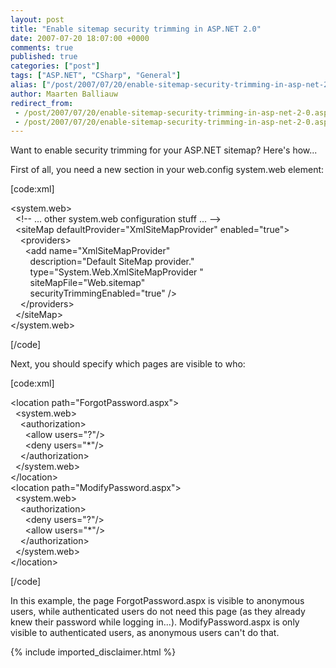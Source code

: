 ```yaml
---
layout: post
title: "Enable sitemap security trimming in ASP.NET 2.0"
date: 2007-07-20 18:07:00 +0000
comments: true
published: true
categories: ["post"]
tags: ["ASP.NET", "CSharp", "General"]
alias: ["/post/2007/07/20/enable-sitemap-security-trimming-in-asp-net-2-0.aspx"]
author: Maarten Balliauw
redirect_from:
 - /post/2007/07/20/enable-sitemap-security-trimming-in-asp-net-2-0.aspx
 - /post/2007/07/20/enable-sitemap-security-trimming-in-asp-net-2-0.aspx
---
```

<p>
Want to enable security trimming for your ASP.NET sitemap? Here&#39;s how...
</p>
<p>
First of all, you need a new section in your web.config system.web element:
</p>
<p>
[code:xml]
</p>
<p>
&lt;system.web&gt;<br />
&nbsp; &lt;!-- ... other system.web configuration stuff ... --&gt;<br />
&nbsp; &lt;siteMap defaultProvider=&quot;XmlSiteMapProvider&quot; enabled=&quot;true&quot;&gt;<br />
&nbsp;&nbsp;&nbsp; &lt;providers&gt;<br />
&nbsp;&nbsp;&nbsp;&nbsp;&nbsp; &lt;add name=&quot;XmlSiteMapProvider&quot;<br />
&nbsp;&nbsp;&nbsp;&nbsp;&nbsp;&nbsp;&nbsp; description=&quot;Default SiteMap provider.&quot;<br />
&nbsp;&nbsp;&nbsp;&nbsp;&nbsp;&nbsp;&nbsp; type=&quot;System.Web.XmlSiteMapProvider &quot;<br />
&nbsp;&nbsp;&nbsp;&nbsp;&nbsp;&nbsp;&nbsp; siteMapFile=&quot;Web.sitemap&quot;<br />
&nbsp;&nbsp;&nbsp;&nbsp;&nbsp;&nbsp;&nbsp; securityTrimmingEnabled=&quot;true&quot; /&gt;<br />
&nbsp;&nbsp;&nbsp; &lt;/providers&gt;<br />
&nbsp; &lt;/siteMap&gt;<br />
&lt;/system.web&gt;
</p>
<p>
[/code]
</p>
<p>
Next, you should specify which pages are visible to who:
</p>
<p>
[code:xml]
</p>
<p>
&lt;location path=&quot;ForgotPassword.aspx&quot;&gt;<br />
&nbsp; &lt;system.web&gt;<br />
&nbsp;&nbsp;&nbsp; &lt;authorization&gt;<br />
&nbsp;&nbsp;&nbsp;&nbsp;&nbsp; &lt;allow users=&quot;?&quot;/&gt;<br />
&nbsp;&nbsp;&nbsp;&nbsp;&nbsp; &lt;deny users=&quot;*&quot;/&gt;<br />
&nbsp;&nbsp;&nbsp; &lt;/authorization&gt;<br />
&nbsp; &lt;/system.web&gt;<br />
&lt;/location&gt;<br />
&lt;location path=&quot;ModifyPassword.aspx&quot;&gt;<br />
&nbsp; &lt;system.web&gt;<br />
&nbsp;&nbsp;&nbsp; &lt;authorization&gt;<br />
&nbsp;&nbsp;&nbsp;&nbsp;&nbsp; &lt;deny users=&quot;?&quot;/&gt;<br />
&nbsp;&nbsp;&nbsp;&nbsp;&nbsp; &lt;allow users=&quot;*&quot;/&gt;<br />
&nbsp;&nbsp;&nbsp; &lt;/authorization&gt;<br />
&nbsp; &lt;/system.web&gt;<br />
&lt;/location&gt;
</p>
<p>
[/code]
</p>
<p>
In this example, the page ForgotPassword.aspx is visible to anonymous users, while authenticated users do not need this page (as they already knew their password while logging in...). ModifyPassword.aspx is only visible to authenticated users, as anonymous users can&#39;t do that.
</p>

{% include imported_disclaimer.html %}
